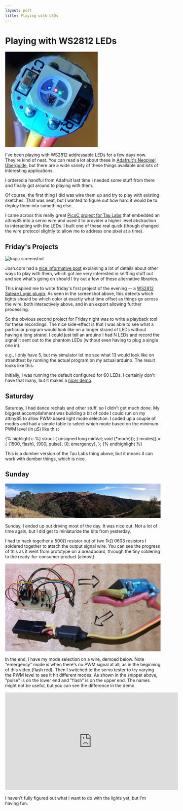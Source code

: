 ```yaml
---
layout: post
title: Playing with LEDs
---
```


# Playing with WS2812 LEDs

<div>
    <img src="/images/led.jpg" alt="led"
        title="a WS2812 multicolor LED"
        class="floatright" width="300" height="307" />
</div>

I've been playing with WS2812 addressable LEDs for a few days now.
They're kind of neat.  You can read a lot about these in
[Adafruit's Neopixel Überguide][uber], but there are a wide variety of
these things available and lots of interesting applications.

I ordered a handful from Adafruit last time I needed some stuff from
there and finally got around to playing with them.

Of course, the first thing I did was wire them up and try to play with
existing sketches.  That was neat, but I wanted to figure out how hard
it would be to deploy them into something else.

I came across this really great [PicoC project for Tau Labs][tlled]
that embedded an attiny85 into a servo wire and used it to provider a
higher level abstraction to interacting with the LEDs.  I built one of
these real quick (though changed the wire protocol slightly to allow
me to address one pixel at a time).

## Friday's Projects

<img src="https://github.com/dustin/logic-ws2812/raw/master/docs/ws2812.png"
    alt="logic screenshot" title="Logic Plugin for WS2812" width="640"
    class="centered"/>

Josh.com had a [nice informative post][josh] explaining a lot of
details about other ways to play with them, which got me very
interested in sniffing stuff out and see what's going on should I try
out a few of these alternative libraries.

This inspired me to write friday's first project of the evening -- a
[WS2812 Saleae Logic plugin][logic].  As seen in the screenshot above,
this detects which lights should be which color at exactly what time
offset as things go across the wire, both interactively above, and in
an export allowing further processing.

So the obvious second project for Friday night was to write a playback
tool for these recordings.  The nice side-effect is that I was able to
see what a particular program would look like on a longer strand of
LEDs without having a long strand.  I could just tell an arduino I had
N LEDs and record the signal it sent out to the phantom LEDs (without
even having to plug a single one in).

e.g., I only have 5, but my simulator let me see what 13
would look like on strandtest by running the actual program on my
actual arduino.  The result looks like this:

<div id="wssim"></div>

<script src="https://cdnjs.cloudflare.com/ajax/libs/d3/3.5.5/d3.min.js"
    charset="utf-8"></script>
<script src="/static/ws2812.js" charset="utf-8"></script>

Initially, I was running the default configured for 60 LEDs.  I
certainly don't have that many, but it makes a [nicer demo][60block].

## Saturday

Saturday, I had dance recitals and other stuff, so I didn't get much
done.  My biggest accomplishment was building a bit of code I could
run on my attiny85 to allow PWM-based light mode selection.  I coded
up a couple of modes and had a simple table to select which mode
based on the minimum PWM level (in μS) like this:

{% highlight c %}
struct {
    unsigned long minVal;
    void (*mode)();
} modes[] = {
    {1500, flash},
    {900, pulse},
    {0, emergency},
};
{% endhighlight %}

This is a dumber version of the Tau Labs thing above, but it means it
can work with dumber things, which is nice.

## Sunday

<img src="/images/livermore.jpg" alt="livermore" title="Livermore" class="centered"/>

Sunday, I ended up out driving most of the day.  It was nice out.  Not
a lot of time again, but I did get to miniaturize the bits from
yesterday.

I had to hack together a 500Ω resistor out of two 1kΩ 0603 resistors I
soldered together to attach the output signal wire.  You can see the
progress of this as it went from prototype on a breadboard, through
the tiny soldering to the ready-for-consumer product (almost):

<img src="/images/ws2812-wire.jpg" alt="ws2812 wire" title="WS2812 Wire"
    class="centered"/>

In the end, I have my mode selection on a wire, demoed below.  Note
"emergency" mode is when there's no PWM signal at all, as in the
beginning of this video (flash red).  Then I switched to the servo
tester to try varying the PWM level to see it hit different modes.  As
shown in the snippet above, "pulse" is on the lower end and "flash" is
on the upper end.  The names might not be useful, but you can see the
difference in the demo.

<iframe width="560" height="315" src="https://www.youtube.com/embed/FuRvBpahmBI"
    frameborder="0" allowfullscreen="1"></iframe>

I haven't fully figured out what I want to do with the lights yet, but
I'm having fun.

[uber]: https://learn.adafruit.com/adafruit-neopixel-uberguide/overview
[tlled]: https://github.com/TauLabs/TauLabs/wiki/PicoC-Project:-RGB-LEDs
[60block]: http://bl.ocks.org/dustin/e7207542c69ecbb53ca9
[logic]: https://github.com/dustin/logic-ws2812
[josh]: http://wp.josh.com/2014/05/13/ws2812-neopixels-are-not-so-finicky-once-you-get-to-know-them/
